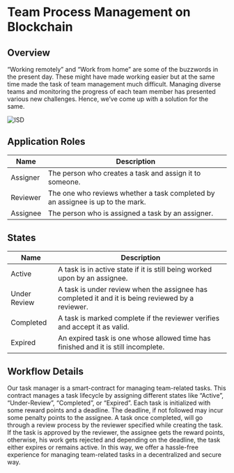 Team Process Management on Blockchain
====================================================

Overview 
---------

“Working remotely” and “Work from home” are some of the buzzwords in the present day. 
These might have made working easier but at the same time made the task of team management
much difficult. Managing diverse teams and monitoring the progress of each team member has 
presented various new challenges. Hence, we’ve come up with a solution for the same.


![ISD](https://user-images.githubusercontent.com/22838732/65394126-42b5d300-dda7-11e9-8b09-b5dba26ab286.jpeg)

Application Roles 
------------------

| Name       | Description                                                                                         |
|------------|-----------------------------------------------------------------------------------------------------|
| Assigner   |  The person who creates a task and assign it to someone.                                            |
| Reviewer   | The one who reviews whether a task completed by an assignee is up to the mark.                      |            |
| Assignee   | The person who is assigned a task by an assigner.                                                   |


States 
-------

| Name                 | Description                                                                                                 |
|----------------------|-------------------------------------------------------------------------------------------------------------|
| Active               |  A task is in active state if it is still being worked upon by an assignee.                                 |                                                 
| Under Review         | A task is under review when the assignee has completed it and it is being reviewed by a reviewer.           |                                                                
| Completed            | A task is marked complete if the reviewer verifies and accept it as valid.                                  |               
| Expired              | An expired task is one whose allowed time has finished and it is still incomplete.                          |
                                 
                 

Workflow Details
----------------
Our task manager is a smart-contract for managing team-related tasks. This contract manages a task lifecycle by assigning different states like “Active”, “Under-Review”, “Completed”, or “Expired”. 
Each task is initialized with some reward points and a deadline. 
The deadline, if not followed may incur some penalty points to the assignee. 
A task once completed, will go through a review process by the reviewer specified while creating the task. 
If the task is approved by the reviewer, the assignee gets the reward points, otherwise, his work gets rejected and depending on the deadline, the task either expires or remains active.
In this way, we offer a hassle-free experience for managing team-related tasks in a decentralized and secure way.

